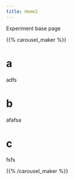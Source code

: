 ```yaml
---
title: Home2
---
```


Experiment base page

{{% carousel_maker %}}

# a

adfs


# b

afafsa


# c

fsfs


{{% /carousel_maker %}}